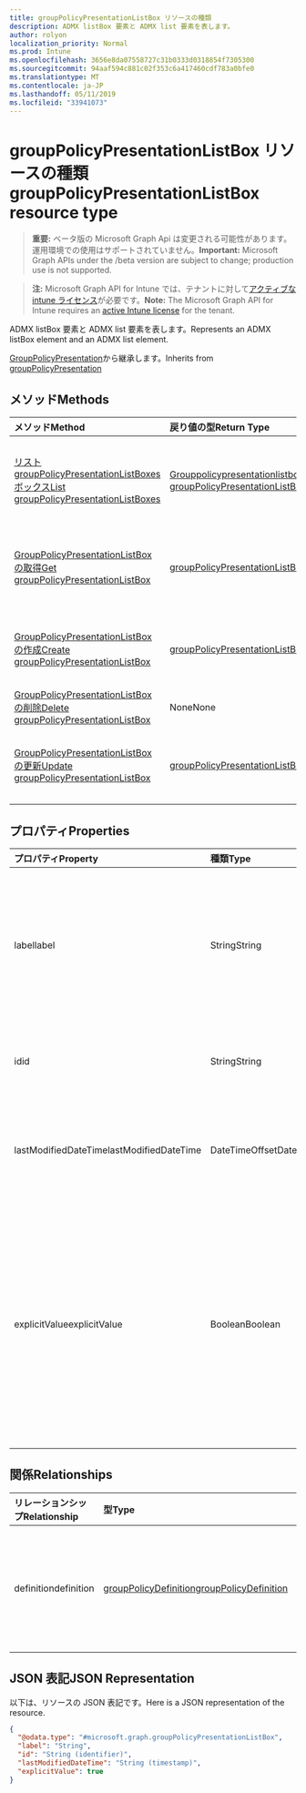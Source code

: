 ```yaml
---
title: groupPolicyPresentationListBox リソースの種類
description: ADMX listBox 要素と ADMX list 要素を表します。
author: rolyon
localization_priority: Normal
ms.prod: Intune
ms.openlocfilehash: 3656e8da07558727c31b0333d0318854f7305300
ms.sourcegitcommit: 94aaf594c881c02f353c6a417460cdf783a0bfe0
ms.translationtype: MT
ms.contentlocale: ja-JP
ms.lasthandoff: 05/11/2019
ms.locfileid: "33941073"
---
```

# <a name="grouppolicypresentationlistbox-resource-type"></a><span data-ttu-id="187d1-103">groupPolicyPresentationListBox リソースの種類</span><span class="sxs-lookup"><span data-stu-id="187d1-103">groupPolicyPresentationListBox resource type</span></span>

> <span data-ttu-id="187d1-104">**重要:** ベータ版の Microsoft Graph Api は変更される可能性があります。運用環境での使用はサポートされていません。</span><span class="sxs-lookup"><span data-stu-id="187d1-104">**Important:** Microsoft Graph APIs under the /beta version are subject to change; production use is not supported.</span></span>

> <span data-ttu-id="187d1-105">**注:** Microsoft Graph API for Intune では、テナントに対して[アクティブな intune ライセンス](https://go.microsoft.com/fwlink/?linkid=839381)が必要です。</span><span class="sxs-lookup"><span data-stu-id="187d1-105">**Note:** The Microsoft Graph API for Intune requires an [active Intune license](https://go.microsoft.com/fwlink/?linkid=839381) for the tenant.</span></span>

<span data-ttu-id="187d1-106">ADMX listBox 要素と ADMX list 要素を表します。</span><span class="sxs-lookup"><span data-stu-id="187d1-106">Represents an ADMX listBox element and an ADMX list element.</span></span>


<span data-ttu-id="187d1-107">[GroupPolicyPresentation](../resources/intune-grouppolicy-grouppolicypresentation.md)から継承します。</span><span class="sxs-lookup"><span data-stu-id="187d1-107">Inherits from [groupPolicyPresentation](../resources/intune-grouppolicy-grouppolicypresentation.md)</span></span>

## <a name="methods"></a><span data-ttu-id="187d1-108">メソッド</span><span class="sxs-lookup"><span data-stu-id="187d1-108">Methods</span></span>
|<span data-ttu-id="187d1-109">メソッド</span><span class="sxs-lookup"><span data-stu-id="187d1-109">Method</span></span>|<span data-ttu-id="187d1-110">戻り値の型</span><span class="sxs-lookup"><span data-stu-id="187d1-110">Return Type</span></span>|<span data-ttu-id="187d1-111">説明</span><span class="sxs-lookup"><span data-stu-id="187d1-111">Description</span></span>|
|:---|:---|:---|
|[<span data-ttu-id="187d1-112">リスト groupPolicyPresentationListBoxes ボックス</span><span class="sxs-lookup"><span data-stu-id="187d1-112">List groupPolicyPresentationListBoxes</span></span>](../api/intune-grouppolicy-grouppolicypresentationlistbox-list.md)|<span data-ttu-id="187d1-113">[Grouppolicypresentationlistbox](../resources/intune-grouppolicy-grouppolicypresentationlistbox.md)コレクション</span><span class="sxs-lookup"><span data-stu-id="187d1-113">[groupPolicyPresentationListBox](../resources/intune-grouppolicy-grouppolicypresentationlistbox.md) collection</span></span>|<span data-ttu-id="187d1-114">[Grouppolicypresentationlistbox](../resources/intune-grouppolicy-grouppolicypresentationlistbox.md)オブジェクトのプロパティとリレーションシップをリストします。</span><span class="sxs-lookup"><span data-stu-id="187d1-114">List properties and relationships of the [groupPolicyPresentationListBox](../resources/intune-grouppolicy-grouppolicypresentationlistbox.md) objects.</span></span>|
|[<span data-ttu-id="187d1-115">GroupPolicyPresentationListBox の取得</span><span class="sxs-lookup"><span data-stu-id="187d1-115">Get groupPolicyPresentationListBox</span></span>](../api/intune-grouppolicy-grouppolicypresentationlistbox-get.md)|[<span data-ttu-id="187d1-116">groupPolicyPresentationListBox</span><span class="sxs-lookup"><span data-stu-id="187d1-116">groupPolicyPresentationListBox</span></span>](../resources/intune-grouppolicy-grouppolicypresentationlistbox.md)|<span data-ttu-id="187d1-117">[Grouppolicypresentationlistbox](../resources/intune-grouppolicy-grouppolicypresentationlistbox.md)オブジェクトのプロパティとリレーションシップを読み取ります。</span><span class="sxs-lookup"><span data-stu-id="187d1-117">Read properties and relationships of the [groupPolicyPresentationListBox](../resources/intune-grouppolicy-grouppolicypresentationlistbox.md) object.</span></span>|
|[<span data-ttu-id="187d1-118">GroupPolicyPresentationListBox の作成</span><span class="sxs-lookup"><span data-stu-id="187d1-118">Create groupPolicyPresentationListBox</span></span>](../api/intune-grouppolicy-grouppolicypresentationlistbox-create.md)|[<span data-ttu-id="187d1-119">groupPolicyPresentationListBox</span><span class="sxs-lookup"><span data-stu-id="187d1-119">groupPolicyPresentationListBox</span></span>](../resources/intune-grouppolicy-grouppolicypresentationlistbox.md)|<span data-ttu-id="187d1-120">新しい[Grouppolicypresentationlistbox](../resources/intune-grouppolicy-grouppolicypresentationlistbox.md)オブジェクトを作成します。</span><span class="sxs-lookup"><span data-stu-id="187d1-120">Create a new [groupPolicyPresentationListBox](../resources/intune-grouppolicy-grouppolicypresentationlistbox.md) object.</span></span>|
|[<span data-ttu-id="187d1-121">GroupPolicyPresentationListBox の削除</span><span class="sxs-lookup"><span data-stu-id="187d1-121">Delete groupPolicyPresentationListBox</span></span>](../api/intune-grouppolicy-grouppolicypresentationlistbox-delete.md)|<span data-ttu-id="187d1-122">None</span><span class="sxs-lookup"><span data-stu-id="187d1-122">None</span></span>|<span data-ttu-id="187d1-123">[Grouppolicypresentationlistbox](../resources/intune-grouppolicy-grouppolicypresentationlistbox.md)を削除します。</span><span class="sxs-lookup"><span data-stu-id="187d1-123">Deletes a [groupPolicyPresentationListBox](../resources/intune-grouppolicy-grouppolicypresentationlistbox.md).</span></span>|
|[<span data-ttu-id="187d1-124">GroupPolicyPresentationListBox の更新</span><span class="sxs-lookup"><span data-stu-id="187d1-124">Update groupPolicyPresentationListBox</span></span>](../api/intune-grouppolicy-grouppolicypresentationlistbox-update.md)|[<span data-ttu-id="187d1-125">groupPolicyPresentationListBox</span><span class="sxs-lookup"><span data-stu-id="187d1-125">groupPolicyPresentationListBox</span></span>](../resources/intune-grouppolicy-grouppolicypresentationlistbox.md)|<span data-ttu-id="187d1-126">[Grouppolicypresentationlistbox](../resources/intune-grouppolicy-grouppolicypresentationlistbox.md)オブジェクトのプロパティを更新します。</span><span class="sxs-lookup"><span data-stu-id="187d1-126">Update the properties of a [groupPolicyPresentationListBox](../resources/intune-grouppolicy-grouppolicypresentationlistbox.md) object.</span></span>|

## <a name="properties"></a><span data-ttu-id="187d1-127">プロパティ</span><span class="sxs-lookup"><span data-stu-id="187d1-127">Properties</span></span>
|<span data-ttu-id="187d1-128">プロパティ</span><span class="sxs-lookup"><span data-stu-id="187d1-128">Property</span></span>|<span data-ttu-id="187d1-129">種類</span><span class="sxs-lookup"><span data-stu-id="187d1-129">Type</span></span>|<span data-ttu-id="187d1-130">説明</span><span class="sxs-lookup"><span data-stu-id="187d1-130">Description</span></span>|
|:---|:---|:---|
|<span data-ttu-id="187d1-131">label</span><span class="sxs-lookup"><span data-stu-id="187d1-131">label</span></span>|<span data-ttu-id="187d1-132">String</span><span class="sxs-lookup"><span data-stu-id="187d1-132">String</span></span>|<span data-ttu-id="187d1-133">任意のプレゼンテーションエンティティのローカライズされたテキストラベル。</span><span class="sxs-lookup"><span data-stu-id="187d1-133">Localized text label for any presentation entity.</span></span> <span data-ttu-id="187d1-134">既定値は空白です。</span><span class="sxs-lookup"><span data-stu-id="187d1-134">The default value is empty.</span></span> <span data-ttu-id="187d1-135">[GroupPolicyPresentation](../resources/intune-grouppolicy-grouppolicypresentation.md)から継承します。</span><span class="sxs-lookup"><span data-stu-id="187d1-135">Inherited from [groupPolicyPresentation](../resources/intune-grouppolicy-grouppolicypresentation.md)</span></span>|
|<span data-ttu-id="187d1-136">id</span><span class="sxs-lookup"><span data-stu-id="187d1-136">id</span></span>|<span data-ttu-id="187d1-137">String</span><span class="sxs-lookup"><span data-stu-id="187d1-137">String</span></span>|<span data-ttu-id="187d1-138">エンティティのキー。</span><span class="sxs-lookup"><span data-stu-id="187d1-138">Key of the entity.</span></span> <span data-ttu-id="187d1-139">[GroupPolicyPresentation](../resources/intune-grouppolicy-grouppolicypresentation.md)から継承します。</span><span class="sxs-lookup"><span data-stu-id="187d1-139">Inherited from [groupPolicyPresentation](../resources/intune-grouppolicy-grouppolicypresentation.md)</span></span>|
|<span data-ttu-id="187d1-140">lastModifiedDateTime</span><span class="sxs-lookup"><span data-stu-id="187d1-140">lastModifiedDateTime</span></span>|<span data-ttu-id="187d1-141">DateTimeOffset</span><span class="sxs-lookup"><span data-stu-id="187d1-141">DateTimeOffset</span></span>|<span data-ttu-id="187d1-142">エンティティが最後に変更された日付と時刻。</span><span class="sxs-lookup"><span data-stu-id="187d1-142">The date and time the entity was last modified.</span></span> <span data-ttu-id="187d1-143">[GroupPolicyPresentation](../resources/intune-grouppolicy-grouppolicypresentation.md)から継承します。</span><span class="sxs-lookup"><span data-stu-id="187d1-143">Inherited from [groupPolicyPresentation](../resources/intune-grouppolicy-grouppolicypresentation.md)</span></span>|
|<span data-ttu-id="187d1-144">explicitValue</span><span class="sxs-lookup"><span data-stu-id="187d1-144">explicitValue</span></span>|<span data-ttu-id="187d1-145">Boolean</span><span class="sxs-lookup"><span data-stu-id="187d1-145">Boolean</span></span>|<span data-ttu-id="187d1-146">このオプションが指定されている場合、ユーザーはレジストリサブキーの値とレジストリサブキー名を指定する必要があります。</span><span class="sxs-lookup"><span data-stu-id="187d1-146">If this option is specified true the user must specify the registry subkey value and the registry subkey name.</span></span> <span data-ttu-id="187d1-147">リストボックスに2つの列が表示されます。1つは名前用、もう1つはデータ用です。</span><span class="sxs-lookup"><span data-stu-id="187d1-147">The list box shows two columns, one for the name and one for the data.</span></span> <span data-ttu-id="187d1-148">既定値は false です。</span><span class="sxs-lookup"><span data-stu-id="187d1-148">The default value is false.</span></span>|

## <a name="relationships"></a><span data-ttu-id="187d1-149">関係</span><span class="sxs-lookup"><span data-stu-id="187d1-149">Relationships</span></span>
|<span data-ttu-id="187d1-150">リレーションシップ</span><span class="sxs-lookup"><span data-stu-id="187d1-150">Relationship</span></span>|<span data-ttu-id="187d1-151">型</span><span class="sxs-lookup"><span data-stu-id="187d1-151">Type</span></span>|<span data-ttu-id="187d1-152">説明</span><span class="sxs-lookup"><span data-stu-id="187d1-152">Description</span></span>|
|:---|:---|:---|
|<span data-ttu-id="187d1-153">definition</span><span class="sxs-lookup"><span data-stu-id="187d1-153">definition</span></span>|[<span data-ttu-id="187d1-154">groupPolicyDefinition</span><span class="sxs-lookup"><span data-stu-id="187d1-154">groupPolicyDefinition</span></span>](../resources/intune-grouppolicy-grouppolicydefinition.md)|<span data-ttu-id="187d1-155">プレゼンテーションに関連付けられたグループポリシーの定義。</span><span class="sxs-lookup"><span data-stu-id="187d1-155">The group policy definition associated with the presentation.</span></span> <span data-ttu-id="187d1-156">[GroupPolicyPresentation](../resources/intune-grouppolicy-grouppolicypresentation.md)から継承します。</span><span class="sxs-lookup"><span data-stu-id="187d1-156">Inherited from [groupPolicyPresentation](../resources/intune-grouppolicy-grouppolicypresentation.md)</span></span>|

## <a name="json-representation"></a><span data-ttu-id="187d1-157">JSON 表記</span><span class="sxs-lookup"><span data-stu-id="187d1-157">JSON Representation</span></span>
<span data-ttu-id="187d1-158">以下は、リソースの JSON 表記です。</span><span class="sxs-lookup"><span data-stu-id="187d1-158">Here is a JSON representation of the resource.</span></span>
<!-- {
  "blockType": "resource",
  "keyProperty": "id",
  "@odata.type": "microsoft.graph.groupPolicyPresentationListBox"
}
-->
``` json
{
  "@odata.type": "#microsoft.graph.groupPolicyPresentationListBox",
  "label": "String",
  "id": "String (identifier)",
  "lastModifiedDateTime": "String (timestamp)",
  "explicitValue": true
}
```




